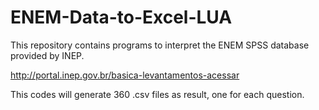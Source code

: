 # ENEM-Data-to-Excel-LUA
This repository contains programs to interpret the ENEM SPSS database provided by INEP.

http://portal.inep.gov.br/basica-levantamentos-acessar

This codes will generate 360 .csv files as result, one for each question.
